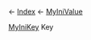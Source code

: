 ← [Index](Api-Index) ← [MyIniValue](VRage.Game.ModAPI.Ingame.Utilities.MyIniValue)

[MyIniKey](VRage.Game.ModAPI.Ingame.Utilities.MyIniKey) Key